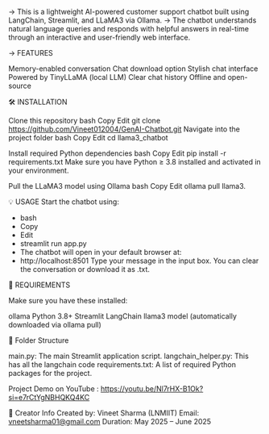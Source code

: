 -> This is a lightweight AI-powered customer support chatbot built using LangChain, Streamlit, and LLaMA3 via Ollama. -> The chatbot understands natural language queries and responds with helpful answers in real-time through an interactive and user-friendly web interface.



-> FEATURES

Memory-enabled conversation
Chat download option
Stylish chat interface
Powered by TinyLLaMA (local LLM)
Clear chat history
Offline and open-source



🛠 INSTALLATION

Clone this repository bash Copy Edit git clone https://github.com/Vineet012004/GenAI-Chatbot.git
Navigate into the project folder bash Copy Edit cd llama3_chatbot

Install required Python dependencies bash Copy Edit pip install -r requirements.txt Make sure you have Python ≥ 3.8 installed and activated in your environment.

Pull the LLaMA3 model using Ollama 
bash 
Copy 
Edit 
ollama pull llama3.




💡 USAGE
Start the chatbot using:

- bash
- Copy
- Edit
- streamlit run app.py
- The chatbot will open in your default browser at:
- http://localhost:8501
Type your message in the input box. You can clear the conversation or download it as .txt.



🧠 REQUIREMENTS

Make sure you have these installed:

ollama
Python 3.8+
Streamlit
LangChain
llama3 model (automatically downloaded via ollama pull)




📂 Folder Structure

main.py: The main Streamlit application script.
langchain_helper.py: This has all the langchain code
requirements.txt: A list of required Python packages for the project.


Project Demo on YouTube : https://youtu.be/Nl7rHX-B1Ok?si=e7rCtYgNBHQKQ4KC


📢 Creator Info Created by: Vineet Sharma (LNMIIT) Email: vneetsharma01@gmail.com 
    Duration: May 2025 – June 2025
